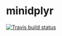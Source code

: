 # minidplyr

[![Travis build status](https://travis-ci.org/jumentib/minidplyr.svg?branch=master)](https://travis-ci.org/jumentib/minidplyr)

